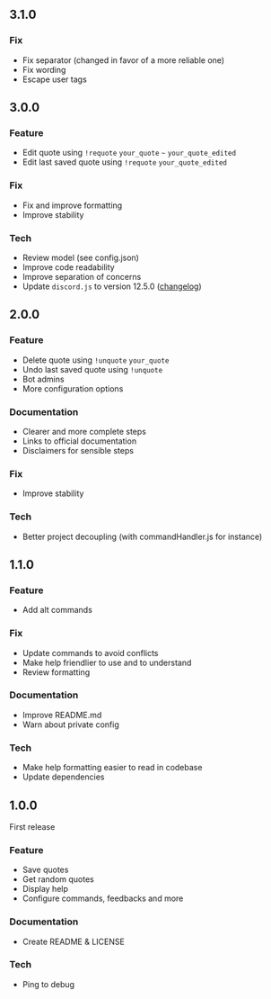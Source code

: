 ## 3.1.0

### Fix
-   Fix separator (changed in favor of a more reliable one)
-   Fix wording
-   Escape user tags

## 3.0.0

### Feature
-   Edit quote using `!requote` `your_quote` `~` `your_quote_edited`
-   Edit last saved quote using `!requote` `your_quote_edited`

### Fix
-   Fix and improve formatting
-   Improve stability

### Tech
-   Review model (see config.json)
-   Improve code readability
-   Improve separation of concerns
-   Update `discord.js` to version 12.5.0 ([changelog](https://github.com/discordjs/discord.js/releases/tag/12.5.0))

## 2.0.0

### Feature
-   Delete quote using `!unquote` `your_quote`
-   Undo last saved quote using `!unquote`
-   Bot admins
-   More configuration options

### Documentation
-   Clearer and more complete steps
-   Links to official documentation
-   Disclaimers for sensible steps

### Fix
-   Improve stability

### Tech
-   Better project decoupling (with commandHandler.js for instance)

## 1.1.0

### Feature

-   Add alt commands

### Fix

-   Update commands to avoid conflicts
-   Make help friendlier to use and to understand
-   Review formatting

### Documentation
-   Improve README.md
-   Warn about private config

### Tech
-   Make help formatting easier to read in codebase
-   Update dependencies

## 1.0.0

First release

### Feature
-   Save quotes
-   Get random quotes
-   Display help
-   Configure commands, feedbacks and more

### Documentation
-   Create README & LICENSE

### Tech
-   Ping to debug
